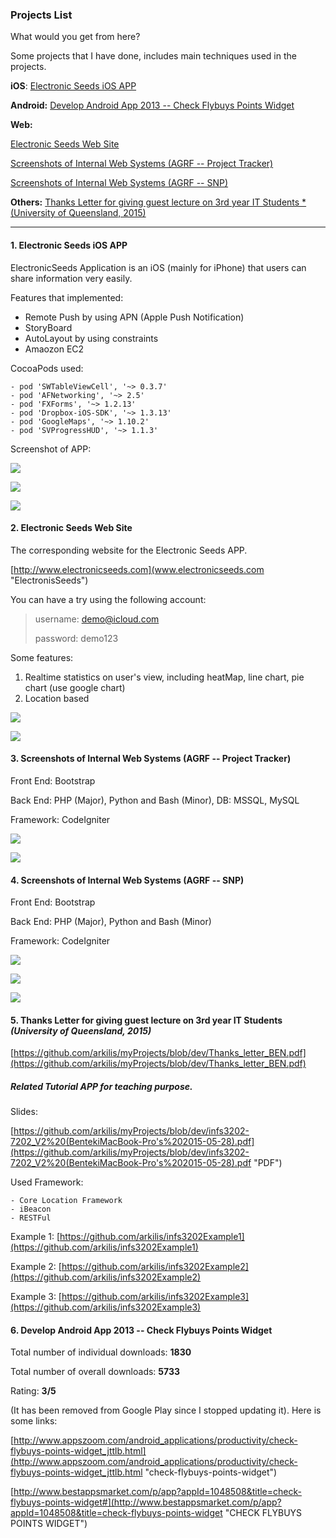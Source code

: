 ### Projects List


What would you get from here?

Some projects that I have done, includes main techniques used in the projects.

**iOS**: [Electronic Seeds iOS APP](#ios)


**Android:**
[Develop Android App 2013 -- Check Flybuys Points Widget](#android)

**Web:**

[Electronic Seeds Web Site](#web2)

[Screenshots of Internal Web Systems (AGRF -- Project Tracker)](#web3)

[Screenshots of Internal Web Systems (AGRF -- SNP)](#web4)


**Others:**  [Thanks Letter for giving guest lecture on 3rd year IT Students *(University of Queensland, 2015)](#thanks) 


---


#### <a name="ios" /> 1. Electronic Seeds iOS APP </a>

ElectronicSeeds Application is an iOS (mainly for iPhone) that users can share information very easily.

Features that implemented:

- Remote Push by using APN (Apple Push Notification)
- StoryBoard
- AutoLayout by using constraints
- Amaozon EC2


CocoaPods used: 
    
    - pod 'SWTableViewCell', '~> 0.3.7'
    - pod 'AFNetworking', '~> 2.5'
    - pod 'FXForms', '~> 1.2.13'
    - pod 'Dropbox-iOS-SDK', '~> 1.3.13'
    - pod 'GoogleMaps', '~> 1.10.2'
    - pod 'SVProgressHUD', '~> 1.1.3'

Screenshot of APP:

![](https://github.com/arkilis/myProjects/blob/dev/iOS%20Simulator%20Screen%20Shot%2029%20Aug%202015%2009.19.10.png)

![](https://github.com/arkilis/myProjects/blob/dev/nearbySeedsList_mobile.PNG)

![](https://github.com/arkilis/myProjects/blob/dev/Seeddetail_Part1_mobile.PNG)


#### <a name="web2" /> 2. Electronic Seeds Web Site </a>

The corresponding website for the Electronic Seeds APP. 

[http://www.electronicseeds.com](www.electronicseeds.com "ElectronisSeeds")

You can have a try using the following account:

> username: demo@icloud.com
> 
> password: demo123

Some features:

1. Realtime statistics on user's view, including heatMap, line chart, pie chart (use google chart)
2. Location based  

![](https://github.com/arkilis/myProjects/blob/dev/es1.JPG)

![](https://github.com/arkilis/myProjects/blob/dev/stat2_web.png)


#### <a name="web3" /> 3. Screenshots of Internal Web Systems (AGRF -- Project Tracker) </a>

Front End: Bootstrap

Back End: PHP (Major), Python and Bash (Minor), DB: MSSQL, MySQL

Framework: CodeIgniter

![](https://github.com/arkilis/myProjects/blob/dev/projectTracker1.JPG) 

![](https://github.com/arkilis/myProjects/blob/dev/projectTracker2.JPG)


#### <a name="web4" /> 4. Screenshots of Internal Web Systems (AGRF -- SNP) </a>

Front End: Bootstrap

Back End: PHP (Major), Python and Bash (Minor)

Framework: CodeIgniter


![](https://github.com/arkilis/myProjects/blob/dev/SNP1.JPG)

![](https://github.com/arkilis/myProjects/blob/dev/SNP2.JPG)

![](https://github.com/arkilis/myProjects/blob/dev/snp.gif)


#### <a name="thanks" /> 5. Thanks Letter for giving guest lecture on 3rd year IT Students *(University of Queensland, 2015)* </a>

[https://github.com/arkilis/myProjects/blob/dev/Thanks_letter_BEN.pdf](https://github.com/arkilis/myProjects/blob/dev/Thanks_letter_BEN.pdf)


##### Related Tutorial APP for teaching purpose.

Slides:

[https://github.com/arkilis/myProjects/blob/dev/infs3202-7202_V2%20(BentekiMacBook-Pro's%202015-05-28).pdf](https://github.com/arkilis/myProjects/blob/dev/infs3202-7202_V2%20(BentekiMacBook-Pro's%202015-05-28).pdf "PDF")

Used Framework:

    - Core Location Framework
    - iBeacon
    - RESTFul

Example 1:
[https://github.com/arkilis/infs3202Example1](https://github.com/arkilis/infs3202Example1)

Example 2:
[https://github.com/arkilis/infs3202Example2](https://github.com/arkilis/infs3202Example2)

Example 3:
[https://github.com/arkilis/infs3202Example3](https://github.com/arkilis/infs3202Example3)


#### <a name="android" /> 6. Develop Android App 2013 -- Check Flybuys Points Widget </a> 

Total number of individual downloads: **1830** 

Total number of overall downloads: **5733**

Rating: **3/5**

(It has been removed from Google Play since I stopped updating it). Here is some links:

[http://www.appszoom.com/android_applications/productivity/check-flybuys-points-widget_jttlb.html](http://www.appszoom.com/android_applications/productivity/check-flybuys-points-widget_jttlb.html "check-flybuys-points-widget")


[http://www.bestappsmarket.com/p/app?appId=1048508&title=check-flybuys-points-widget#](http://www.bestappsmarket.com/p/app?appId=1048508&title=check-flybuys-points-widget "CHECK FLYBUYS POINTS WIDGET")





